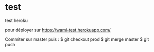 # test
test heroku

pour déployer sur https://wami-test.herokuapp.com/

Commiter sur master 
puis : 
$ git checkout prod
$ git merge master
$ git push

